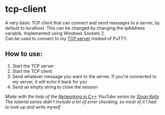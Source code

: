 # tcp-client

A very basic TCP client that can connect and send messages to a server, by default to localhost. This can be changed by changing the ipAddress variable. Implemented using Windows Sockets 2.  
Can be used to connect to my [TCP server](https://github.com/molnar-david/tcp-server/) instead of PuTTY.

## How to use:
1. Start the TCP server
2. Start the TCP client
3. Send whatever message you want to the server. If you're connected to my server, it will echo it back for you
4. Send an empty string to close the session

*Made with the help of the [Networking in C++](https://www.youtube.com/playlist?list=PLZo2FfoMkJeEogzRXEJeTb3xpA2RAzwCZ) YouTube series by [Sloan Kelly](https://www.youtube.com/c/sloankelly)*  
*The tutorial series didn't include a lot of error checking, so most of it I had to look up and write myself*
